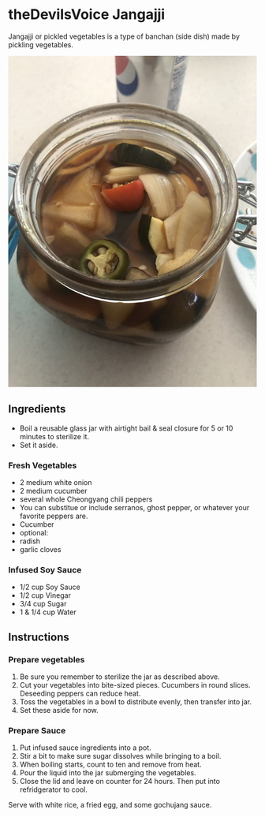 # theDevilsVoice Jangajji

Jangajji or pickled vegetables is a type of banchan (side dish)
made by pickling vegetables.

![Jangajji](images/thedevilsvoice_jangajji.jpg)

## Ingredients

- Boil a reusable glass jar with airtight bail & seal closure for 5 or
 10 minutes to sterilize it.
- Set it aside.

### Fresh Vegetables

- 2 medium white onion
- 2 medium cucumber
- several whole Cheongyang chili peppers
- You can substitue or include serranos, ghost pepper, or whatever
 your favorite peppers are.
- Cucumber
- optional:
- radish
- garlic cloves

### Infused Soy Sauce

- 1/2 cup Soy Sauce
- 1/2 cup Vinegar
- 3/4 cup Sugar
- 1 & 1/4 cup Water

## Instructions

### Prepare vegetables

1. Be sure you remember to sterilize the jar as described above.
2. Cut your vegetables into bite-sized pieces. Cucumbers in round slices.
 Deseeding peppers can reduce heat.
3. Toss the vegetables in a bowl to distribute evenly, then transfer
 into jar.
4. Set these aside for now.

### Prepare Sauce

1. Put infused sauce ingredients into a pot.
2. Stir a bit to make sure sugar dissolves while bringing to a boil.
3. When boiling starts, count to ten and remove from heat.
4. Pour the liquid into the jar submerging the vegetables.
5. Close the lid and leave on counter for 24 hours. Then put into
 refridgerator to cool.

Serve with white rice, a fried egg, and some gochujang sauce.
